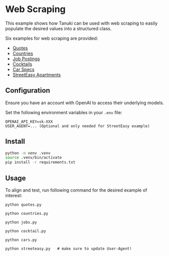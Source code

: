 # Web Scraping

This example shows how Tanuki can be used with web scraping to easily populate the desired values into a structured class.

Six examples for web scraping are provided:
- [Quotes](https://quotes.toscrape.com/)
- [Countries](https://www.scrapethissite.com/pages/simple/)
- [Job Postings](https://realpython.github.io/fake-jobs/)
- [Cocktails](https://kindredcocktails.com/cocktail/old-fashioned)
- [Car Specs](https://www.cars.com/research/mazda-cx_90-2024/)
- [StreetEasy Apartments](https://streeteasy.com/2-bedroom-apartments-for-rent/manhattan)

## Configuration

Ensure you have an account with OpenAI to access their underlying models.

Set the following environment variables in your `.env` file:
```
OPENAI_API_KEY=sk-XXX
USER_AGENT=... (Optional and only needed for StreetEasy example)
```

## Install

```bash
python -m venv .venv
source .venv/bin/activate
pip install -r requirements.txt
```

## Usage

To align and test, run following command for the desired example of interest:
```
python quotes.py

python countries.py

python jobs.py

python cocktail.py

python cars.py

python streeteasy.py   # make sure to update User-Agent!
```
